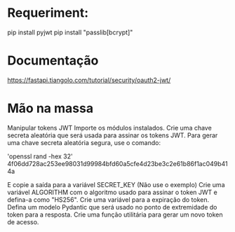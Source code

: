 # Requeriment:
pip install pyjwt
pip install "passlib[bcrypt]"

# Documentação
https://fastapi.tiangolo.com/tutorial/security/oauth2-jwt/

# Mão na massa
Manipular tokens JWT
Importe os módulos instalados.
Crie uma chave secreta aleatória que será usada para assinar os tokens JWT.
Para gerar uma chave secreta aleatória segura, use o comando:

'openssl rand -hex 32'
    4f06dd728ac253ee98031d99984bfd60a5cfe4d23be3c2e61b86f1ac049b414a

E copie a saída para a variável SECRET_KEY (Não use o exemplo)
Crie uma variável ALGORITHM com o algoritmo usado para assinar o token JWT e defina-a como "HS256".
Crie uma variável para a expiração do token.
Defina um modelo Pydantic que será usado no ponto de extremidade do token para a resposta.
Crie uma função utilitária para gerar um novo token de acesso.

